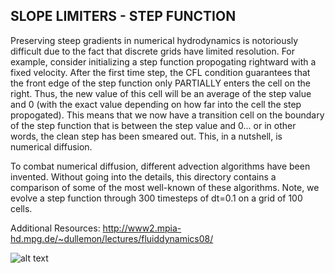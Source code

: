 ## SLOPE LIMITERS - STEP FUNCTION
Preserving steep gradients in numerical hydrodynamics is notoriously difficult due to the fact that discrete grids have limited resolution. For example, consider initializing a step function propogating rightward with a fixed velocity. After the first time step, the CFL condition guarantees that the front edge of the step function only PARTIALLY enters the cell on the right. Thus, the new value of this cell will be an average of the step value and 0 (with the exact value depending on how far into the cell the step propogated). This means that we now have a transition cell on the boundary of the step function that is between the step value and 0... or in other words, the clean step has been smeared out. This, in a nutshell, is numerical diffusion.

To combat numerical diffusion, different advection algorithms have been invented. Without going into the details, this directory contains a comparison of some of the most well-known of these algorithms. Note, we evolve a step function through 300 timesteps of dt=0.1 on a grid of 100 cells.

Additional Resources:
http://www2.mpia-hd.mpg.de/~dullemon/lectures/fluiddynamics08/

![alt text](https://github.com/jakehanson/Hydrodynamics/blob/master/SLOPE_LIMITERS/sim.gif)